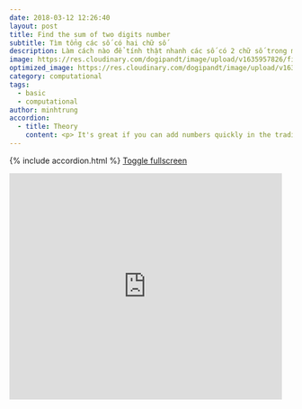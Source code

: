 ```yaml
---
date: 2018-03-12 12:26:40
layout: post
title: Find the sum of two digits number
subtitle: Tìm tổng các số có hai chữ số
description: Làm cách nào để tính thật nhanh các số có 2 chữ số trong một thời gian ngắn - như thời gian mà vòng xoay đưa ra kết quả sổ xố?
image: https://res.cloudinary.com/dogipandt/image/upload/v1635957826/find-the-sum-of-2-digit-numbers-n%E1%BB%81n_lfyl4g.png
optimized_image: https://res.cloudinary.com/dogipandt/image/upload/v1635957826/find-the-sum-of-2-digit-numbers-n%E1%BB%81n_lfyl4g.png
category: computational
tags:
  - basic
  - computational
author: minhtrung
accordion:
  - title: Theory
    content: <p> It's great if you can add numbers quickly in the traditional way. Now consider the following quick way\[\bar{ab}+\bar{cd}= 10 \times (a+c) + (b+d)\]. <p> In words, try adding the tens, then multiply them by ten, and add the result to the sum of the unit digits.</p>
---
```

{% include accordion.html %}
<a href= "https://scratch.mit.edu/projects/566528570/fullscreen/">Toggle fullscreen </a>
<iframe src="https://scratch.mit.edu/projects/566528570/embed" allowtransparency="true" width="485" height="402" frameborder="0" scrolling="no" allowfullscreen></iframe>





